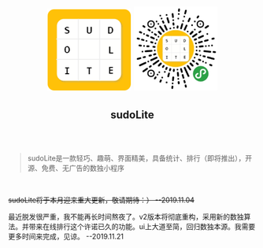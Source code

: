 <h1 align="center">
	<div>
	<img width="170" src="images/logo2.png" />
	<img width="170" src="images/qrcode.jpg" />
	</div>
	<h2 align="center">sudoLite</h2>
	<br>
	<br>
</h1>

> sudoLite是一款轻巧、趣萌、界面精美，具备统计、排行（即将推出），开源、免费、无广告的数独小程序

<br>

~~sudoLite将于本月迎来重大更新，敬请期待：）  --2019.11.04~~

最近脱发很严重，我不能再长时间熬夜了。v2版本将彻底重构，采用新的数独算法。并带来在线排行这个许诺已久的功能。ui上大道至简，回归数独本源。我需要更多时间来完成，见谅。  --2019.11.21


